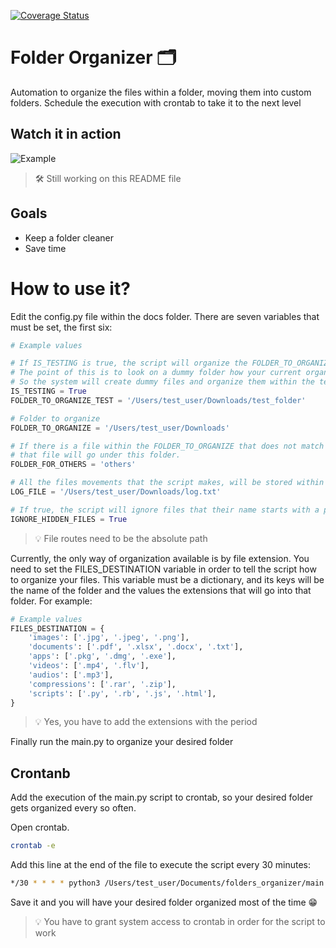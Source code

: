[![Coverage Status](https://coveralls.io/repos/github/jalvaradosegura/folder_organizer/badge.svg?branch=master)](https://coveralls.io/github/jalvaradosegura/folder_organizer?branch=master)

# Folder Organizer 🗂
Automation to organize the files within a folder, moving them into custom folders. Schedule the execution with crontab to take it to the next level

## Watch it in action
![Example](https://media.giphy.com/media/Z9KPDEo1LetVfOyMru/giphy.gif)

>🛠 Still working on this README file

## Goals
* Keep a folder cleaner
* Save time

# How to use it?
Edit the config.py file within the docs folder. There are seven variables that must be set, the first six:

```py
# Example values

# If IS_TESTING is true, the script will organize the FOLDER_TO_ORGANIZE_TEST instead of FOLDER_TO_ORGANIZE.
# The point of this is to look on a dummy folder how your current organization will look like.
# So the system will create dummy files and organize them within the test folder
IS_TESTING = True
FOLDER_TO_ORGANIZE_TEST = '/Users/test_user/Downloads/test_folder'

# Folder to organize
FOLDER_TO_ORGANIZE = '/Users/test_user/Downloads'

# If there is a file within the FOLDER_TO_ORGANIZE that does not match up any known extension, 
# that file will go under this folder.
FOLDER_FOR_OTHERS = 'others'

# All the files movements that the script makes, will be stored within this file.
LOG_FILE = '/Users/test_user/Downloads/log.txt'

# If true, the script will ignore files that their name starts with a period
IGNORE_HIDDEN_FILES = True
```

>💡 File routes need to be the absolute path

Currently, the only way of organization available is by file extension.
You need to set the FILES_DESTINATION variable in order to tell the script how to organize your files.
This variable must be a dictionary, and its keys will be the name of the folder and the values the extensions that will go into that folder.
For example:

```py
# Example values
FILES_DESTINATION = {
    'images': ['.jpg', '.jpeg', '.png'],
    'documents': ['.pdf', '.xlsx', '.docx', '.txt'],
    'apps': ['.pkg', '.dmg', '.exe'],
    'videos': ['.mp4', '.flv'],
    'audios': ['.mp3'],
    'compressions': ['.rar', '.zip'],
    'scripts': ['.py', '.rb', '.js', '.html'],
}
```
>💡 Yes, you have to add the extensions with the period

Finally run the main.py to organize your desired folder

## Crontanb
Add the execution of the main.py script to crontab, so your desired folder gets organized every so often.

Open crontab.

```sh
crontab -e
```

Add this line at the end of the file to execute the script every 30 minutes:
```sh
*/30 * * * * python3 /Users/test_user/Documents/folders_organizer/main.py
```
Save it and you will have your desired folder organized most of the time 😁

>💡 You have to grant system access to crontab in order for the script to work

